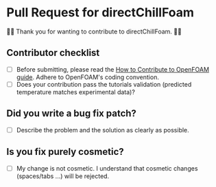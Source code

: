 # Pull Request for directChillFoam

👋👋 Thank you for wanting to contribute to directChillFoam. 👋👋

## **Contributor checklist**

* [ ] Before submitting, please read the [How to Contribute to OpenFOAM guide](https://openfoam.org/dev/how-to-contribute/). Adhere to OpenFOAM's coding convention.
* [ ] Does your contribution pass the tutorials validation (predicted temperature matches experimental data)?

## **Did you write a bug fix patch?**

* [ ] Describe the problem and the solution as clearly as possible.

## **Is you fix purely cosmetic?**

* [ ] My change is not cosmetic. I understand that cosmetic changes (spaces/tabs ...) will be rejected.
